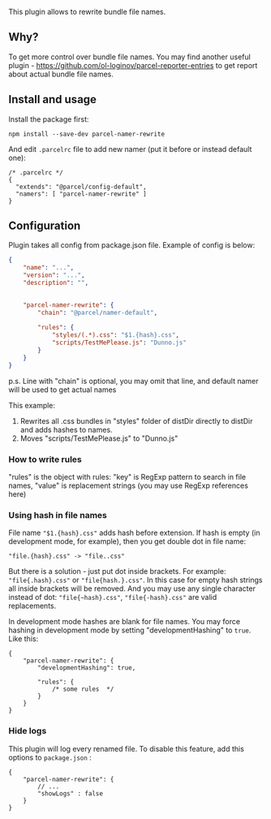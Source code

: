 This plugin allows to rewrite bundle file names.

## Why?

To get more control over bundle file names. 
You may find another useful plugin - https://github.com/ol-loginov/parcel-reporter-entries to
 get report about actual bundle file names. 

## Install and usage


Install the package first:
```
npm install --save-dev parcel-namer-rewrite
```

And edit `.parcelrc` file to add new namer (put it before or instead default one):
```
/* .parcelrc */
{
  "extends": "@parcel/config-default",
  "namers": [ "parcel-namer-rewrite" ]
}
```


## Configuration

Plugin takes all config from package.json file. Example of config is below:

```json
{
    "name": "...",
    "version": "...",
    "description": "",

  
    "parcel-namer-rewrite": {
        "chain": "@parcel/namer-default",
                
        "rules": {
            "styles/(.*).css": "$1.{hash}.css",
            "scripts/TestMePlease.js": "Dunno.js"
        }
    }
}
```
p.s. Line with "chain" is optional, you may omit that line, and default namer will be used to get actual names

This example:
1) Rewrites all .css bundles in "styles" folder of distDir directly to distDir and adds hashes to names.
2) Moves "scripts/TestMePlease.js" to "Dunno.js"

### How to write rules

"rules" is the object with rules: "key" is RegExp pattern to search in file names, "value" is replacement
 strings (you may use RegExp references here)


### Using hash in file names

File name `"$1.{hash}.css"` adds hash before extension. If hash is empty (in development mode, for example), then you get double dot in file name:
```
"file.{hash}.css" -> "file..css"
```

But there is a solution - just put dot inside brackets. For example: `"file{.hash}.css"` or `"file{hash.}.css"`. In this case for empty hash strings all inside brackets will be removed. And you may use any single character instead of dot: `"file{~hash}.css"`, `"file{-hash}.css"` are valid replacements.

In development mode hashes are blank for file names. You may force hashing in development mode by setting "developmentHashing" to `true`.
Like this:

```json5
{
    "parcel-namer-rewrite": {
        "developmentHashing": true,
                
        "rules": {
            /* some rules  */
        }
    }
}
```

### Hide logs

This plugin will log every renamed file. To disable this feature, add this options to `package.json` :

```json5
{
    "parcel-namer-rewrite": {
        // ...
        "showLogs" : false
    }
}
```


